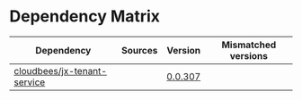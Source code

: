 # Dependency Matrix

Dependency | Sources | Version | Mismatched versions
---------- | ------- | ------- | -------------------
[cloudbees/jx-tenant-service](https://github.com/cloudbees/jx-tenant-service) |  | [0.0.307](https://github.com/cloudbees/jx-tenant-service/releases/tag/v0.0.307) | 

